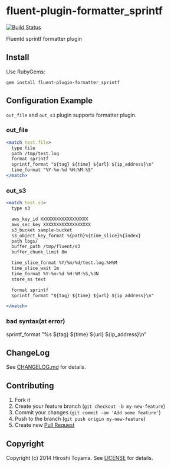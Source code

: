 # fluent-plugin-formatter_sprintf

[![Build Status](https://secure.travis-ci.org/toyama0919/fluent-plugin-formatter_sprintf.png?branch=master)](http://travis-ci.org/toyama0919/fluent-plugin-formatter_sprintf)

Fluentd sprintf formatter plugin

## Install

Use RubyGems:

```
gem install fluent-plugin-formatter_sprintf
```

## Configuration Example

`out_file` and `out_s3` plugin supports formatter plugin.

### out_file

```apache
<match test.file>
  type file
  path /tmp/test.log
  format sprintf
  sprintf_format "${tag} ${time} ${url} ${ip_address}\n"
  time_format "%Y-%m-%d %H:%M:%S"
</match>
```

### out_s3

```apache
<match test.s3>
  type s3

  aws_key_id XXXXXXXXXXXXXXXXXX
  aws_sec_key XXXXXXXXXXXXXXXXXX
  s3_bucket sample-bucket
  s3_object_key_format %{path}%{time_slice}%{index}
  path logs/
  buffer_path /tmp/fluent/s3
  buffer_chunk_limit 8m

  time_slice_format %Y/%m/%d/test.log.%H%M
  time_slice_wait 1m
  time_format %Y-%m-%d %H:%M:%S,%3N
  store_as text

  format sprintf
  sprintf_format "${tag} ${time} ${url} ${ip_address}\n"

</match>
```

### bad syntax(at error)

  sprintf_format "%s ${tag} ${time} ${url} ${ip_address}\n"


## ChangeLog

See [CHANGELOG.md](CHANGELOG.md) for details.

## Contributing

1. Fork it
2. Create your feature branch (`git checkout -b my-new-feature`)
3. Commit your changes (`git commit -am 'Add some feature'`)
4. Push to the branch (`git push origin my-new-feature`)
5. Create new [Pull Request](../../pull/new/master)

## Copyright

Copyright (c) 2014 Hiroshi Toyama. See [LICENSE](LICENSE) for details.
